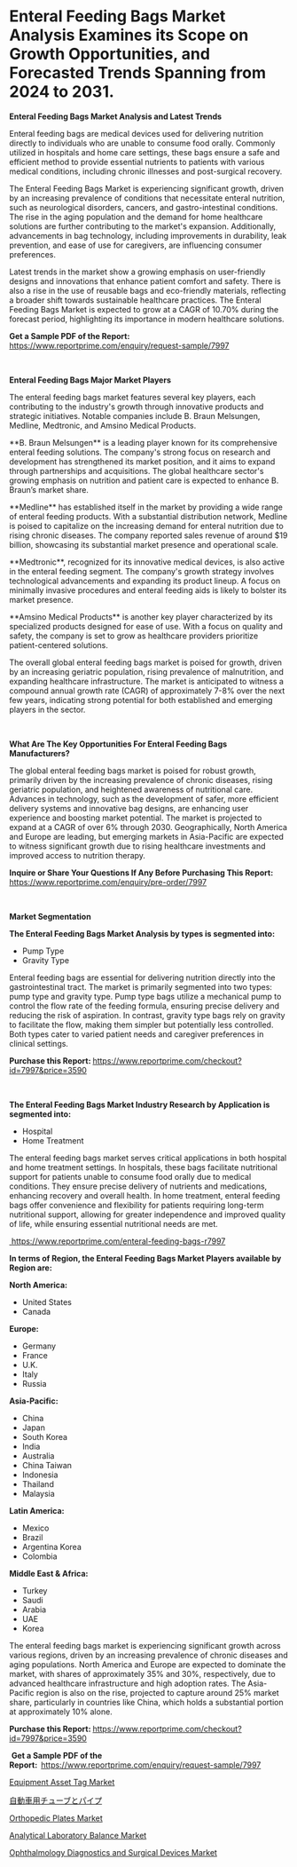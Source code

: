 <p><h1>Enteral Feeding Bags Market Analysis Examines its Scope on Growth Opportunities, and Forecasted Trends Spanning from 2024 to 2031.</h1></p><p><strong>Enteral Feeding Bags Market Analysis and Latest Trends</strong></p>
<p><p>Enteral feeding bags are medical devices used for delivering nutrition directly to individuals who are unable to consume food orally. Commonly utilized in hospitals and home care settings, these bags ensure a safe and efficient method to provide essential nutrients to patients with various medical conditions, including chronic illnesses and post-surgical recovery. </p><p>The Enteral Feeding Bags Market is experiencing significant growth, driven by an increasing prevalence of conditions that necessitate enteral nutrition, such as neurological disorders, cancers, and gastro-intestinal conditions. The rise in the aging population and the demand for home healthcare solutions are further contributing to the market's expansion. Additionally, advancements in bag technology, including improvements in durability, leak prevention, and ease of use for caregivers, are influencing consumer preferences.</p><p>Latest trends in the market show a growing emphasis on user-friendly designs and innovations that enhance patient comfort and safety. There is also a rise in the use of reusable bags and eco-friendly materials, reflecting a broader shift towards sustainable healthcare practices. The Enteral Feeding Bags Market is expected to grow at a CAGR of 10.70% during the forecast period, highlighting its importance in modern healthcare solutions.</p></p>
<p><strong>Get a Sample PDF of the Report:&nbsp;</strong> <a href="https://www.reportprime.com/enquiry/request-sample/7997">https://www.reportprime.com/enquiry/request-sample/7997</a></p>
<p>&nbsp;</p>
<p><strong>Enteral Feeding Bags Major Market Players</strong></p>
<p><p>The enteral feeding bags market features several key players, each contributing to the industry's growth through innovative products and strategic initiatives. Notable companies include B. Braun Melsungen, Medline, Medtronic, and Amsino Medical Products.</p><p>**B. Braun Melsungen** is a leading player known for its comprehensive enteral feeding solutions. The company's strong focus on research and development has strengthened its market position, and it aims to expand through partnerships and acquisitions. The global healthcare sector's growing emphasis on nutrition and patient care is expected to enhance B. Braun’s market share.</p><p>**Medline** has established itself in the market by providing a wide range of enteral feeding products. With a substantial distribution network, Medline is poised to capitalize on the increasing demand for enteral nutrition due to rising chronic diseases. The company reported sales revenue of around $19 billion, showcasing its substantial market presence and operational scale.</p><p>**Medtronic**, recognized for its innovative medical devices, is also active in the enteral feeding segment. The company's growth strategy involves technological advancements and expanding its product lineup. A focus on minimally invasive procedures and enteral feeding aids is likely to bolster its market presence.</p><p>**Amsino Medical Products** is another key player characterized by its specialized products designed for ease of use. With a focus on quality and safety, the company is set to grow as healthcare providers prioritize patient-centered solutions.</p><p>The overall global enteral feeding bags market is poised for growth, driven by an increasing geriatric population, rising prevalence of malnutrition, and expanding healthcare infrastructure. The market is anticipated to witness a compound annual growth rate (CAGR) of approximately 7-8% over the next few years, indicating strong potential for both established and emerging players in the sector.</p></p>
<p>&nbsp;</p>
<p><strong>What Are The Key Opportunities For Enteral Feeding Bags Manufacturers?</strong></p>
<p><p>The global enteral feeding bags market is poised for robust growth, primarily driven by the increasing prevalence of chronic diseases, rising geriatric population, and heightened awareness of nutritional care. Advances in technology, such as the development of safer, more efficient delivery systems and innovative bag designs, are enhancing user experience and boosting market potential. The market is projected to expand at a CAGR of over 6% through 2030. Geographically, North America and Europe are leading, but emerging markets in Asia-Pacific are expected to witness significant growth due to rising healthcare investments and improved access to nutrition therapy.</p></p>
<p><strong>Inquire or Share Your Questions If Any Before Purchasing This Report:</strong> <a href="https://www.reportprime.com/enquiry/pre-order/7997">https://www.reportprime.com/enquiry/pre-order/7997</a></p>
<p>&nbsp;</p>
<p><strong>Market Segmentation</strong></p>
<p><strong>The Enteral Feeding Bags Market Analysis by types is segmented into:</strong></p>
<p><ul><li>Pump Type</li><li>Gravity Type</li></ul></p>
<p><p>Enteral feeding bags are essential for delivering nutrition directly into the gastrointestinal tract. The market is primarily segmented into two types: pump type and gravity type. Pump type bags utilize a mechanical pump to control the flow rate of the feeding formula, ensuring precise delivery and reducing the risk of aspiration. In contrast, gravity type bags rely on gravity to facilitate the flow, making them simpler but potentially less controlled. Both types cater to varied patient needs and caregiver preferences in clinical settings.</p></p>
<p><strong>Purchase this Report:&nbsp;</strong><a href="https://www.reportprime.com/checkout?id=7997&price=3590">https://www.reportprime.com/checkout?id=7997&price=3590</a></p>
<p>&nbsp;</p>
<p><strong>The Enteral Feeding Bags Market Industry Research by Application is segmented into:</strong></p>
<p><ul><li>Hospital</li><li>Home Treatment</li></ul></p>
<p><p>The enteral feeding bags market serves critical applications in both hospital and home treatment settings. In hospitals, these bags facilitate nutritional support for patients unable to consume food orally due to medical conditions. They ensure precise delivery of nutrients and medications, enhancing recovery and overall health. In home treatment, enteral feeding bags offer convenience and flexibility for patients requiring long-term nutritional support, allowing for greater independence and improved quality of life, while ensuring essential nutritional needs are met.</p></p>
<p><a href="https://www.reportprime.com/enteral-feeding-bags-r7997">&nbsp;https://www.reportprime.com/enteral-feeding-bags-r7997</a></p>
<p><strong>In terms of Region, the Enteral Feeding Bags Market Players available by Region are:</strong></p>
<p>
    <p> <strong> North America: </strong>
        <ul>
            <li>United States</li>
            <li>Canada</li>
        </ul>
        </p> 
    <p> <strong> Europe: </strong>
        <ul>
            <li>Germany</li>
            <li>France</li>
            <li>U.K.</li>
            <li>Italy</li>
            <li>Russia</li>
        </ul>
        </p> 
    <p> <strong> Asia-Pacific: </strong>
        <ul>
            <li>China</li>
            <li>Japan</li>
            <li>South Korea</li>
            <li>India</li>
            <li>Australia</li>
            <li>China Taiwan</li>
            <li>Indonesia</li>
            <li>Thailand</li>
            <li>Malaysia</li>
        </ul>
        </p> 
    <p> <strong> Latin America: </strong>
        <ul>
            <li>Mexico</li>
            <li>Brazil</li>
            <li>Argentina Korea</li>
            <li>Colombia</li>
        </ul>
        </p> 
    <p> <strong> Middle East & Africa: </strong>
        <ul>
            <li>Turkey</li>
            <li>Saudi</li>
            <li>Arabia</li>
            <li>UAE</li>
            <li>Korea</li>
        </ul>
    </p>
    </p>
<p><p>The enteral feeding bags market is experiencing significant growth across various regions, driven by an increasing prevalence of chronic diseases and aging populations. North America and Europe are expected to dominate the market, with shares of approximately 35% and 30%, respectively, due to advanced healthcare infrastructure and high adoption rates. The Asia-Pacific region is also on the rise, projected to capture around 25% market share, particularly in countries like China, which holds a substantial portion at approximately 10% alone.</p></p>
<p><strong>Purchase this Report: </strong><a href="https://www.reportprime.com/checkout?id=7997&price=3590">https://www.reportprime.com/checkout?id=7997&price=3590</a></p>
<p>&nbsp;<strong>Get a Sample PDF of the Report:&nbsp;&nbsp;</strong><a href="https://www.reportprime.com/enquiry/request-sample/7997">https://www.reportprime.com/enquiry/request-sample/7997</a></p>
<p><strong></strong></p>
<p><p><a href="https://www.linkedin.com/pulse/how-regions-adapting-equipment-asset-tag-market-global-ow58e?trackingId=vXeVfAmcRiGifQxhz%2BjT6A%3D%3D">Equipment Asset Tag Market</a></p><p><a href="https://medium.com/@qirvhhyf42/automotive-tubes-and-pipes-market-%E3%81%AE%E3%82%B0%E3%83%AD%E3%83%BC%E3%83%90%E3%83%AB%E5%B8%82%E5%A0%B4%E6%A6%82%E8%A6%81%E3%81%AF-%E4%B8%96%E7%95%8C%E3%81%8A%E3%82%88%E3%81%B3%E4%B8%BB%E8%A6%81%E5%B8%82%E5%A0%B4%E3%81%AB%E3%81%8A%E3%81%91%E3%82%8B%E6%A5%AD%E7%95%8C%E3%81%AB%E5%BD%B1%E9%9F%BF%E3%82%92%E4%B8%8E%E3%81%88%E3%82%8B%E4%B8%BB%E8%A6%81%E3%81%AA%E3%83%88%E3%83%AC%E3%83%B3%E3%83%89%E3%81%AB%E3%81%A4%E3%81%84%E3%81%A6-%E7%8B%AC%E8%87%AA%E3%81%AE%E8%A6%96%E7%82%B9%E3%82%92%E6%8F%90%E4%BE%9B%E3%81%97%E3%81%BE%E3%81%99-671058b80428">自動車用チューブとパイプ</a></p><p><a href="https://medium.com/@madisynreinger/the-orthopedic-plates-market-industry-provides-a-comprehensive-and-current-analysis-of-the-0e08058c4610">Orthopedic Plates Market</a></p><p><a href="https://medium.com/@welsonwiden94552/what-is-analytical-laboratory-balance-market-7e31813edde1">Analytical Laboratory Balance Market</a></p><p><a href="https://github.com/gulaimolin/Market-Research-Report-List-6/blob/main/ophthalmology-diagnostics-and-surgical-devices-market.md">Ophthalmology Diagnostics and Surgical Devices Market</a></p></p>
